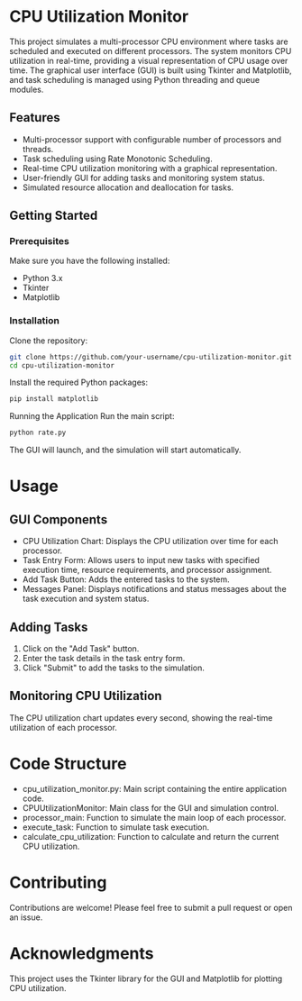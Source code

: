 # CPU Utilization Monitor

This project simulates a multi-processor CPU environment where tasks are scheduled and executed on different processors. The system monitors CPU utilization in real-time, providing a visual representation of CPU usage over time. The graphical user interface (GUI) is built using Tkinter and Matplotlib, and task scheduling is managed using Python threading and queue modules.

## Features
- Multi-processor support with configurable number of processors and threads.
- Task scheduling using Rate Monotonic Scheduling.
- Real-time CPU utilization monitoring with a graphical representation.
- User-friendly GUI for adding tasks and monitoring system status.
- Simulated resource allocation and deallocation for tasks.

## Getting Started

### Prerequisites
Make sure you have the following installed:
- Python 3.x
- Tkinter
- Matplotlib

### Installation
Clone the repository:
```bash
git clone https://github.com/your-username/cpu-utilization-monitor.git
cd cpu-utilization-monitor
```
Install the required Python packages:

```bash
pip install matplotlib
```
Running the Application
Run the main script:
```bash
python rate.py
```
The GUI will launch, and the simulation will start automatically.

# Usage

 ## GUI Components
- CPU Utilization Chart: Displays the CPU utilization over time for each processor.
- Task Entry Form: Allows users to input new tasks with specified execution time, resource requirements, and processor assignment.
- Add Task Button: Adds the entered tasks to the system.
- Messages Panel: Displays notifications and status messages about the task execution and system status.

## Adding Tasks
1. Click on the "Add Task" button.
2. Enter the task details in the task entry form.
3. Click "Submit" to add the tasks to the simulation.

## Monitoring CPU Utilization
The CPU utilization chart updates every second, showing the real-time utilization of each processor.

# Code Structure
- cpu_utilization_monitor.py: Main script containing the entire application code.
- CPUUtilizationMonitor: Main class for the GUI and simulation control.
- processor_main: Function to simulate the main loop of each processor.
- execute_task: Function to simulate task execution.
- calculate_cpu_utilization: Function to calculate and return the current CPU utilization.


# Contributing
Contributions are welcome! Please feel free to submit a pull request or open an issue.

# Acknowledgments
This project uses the Tkinter library for the GUI and Matplotlib for plotting CPU utilization.
